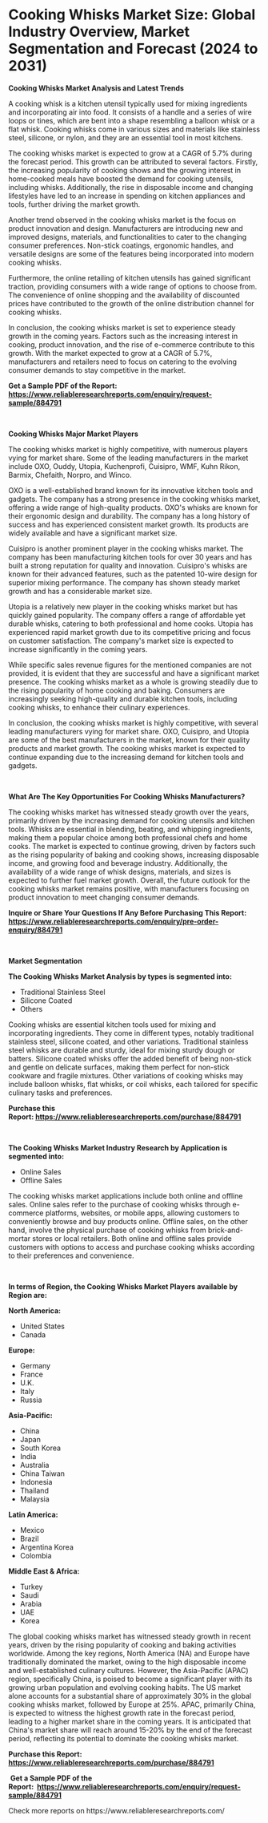 <p><h1>Cooking Whisks Market Size: Global Industry Overview, Market Segmentation and Forecast (2024 to 2031)</h1></p><p><strong>Cooking Whisks Market Analysis and Latest Trends</strong></p>
<p><p>A cooking whisk is a kitchen utensil typically used for mixing ingredients and incorporating air into food. It consists of a handle and a series of wire loops or tines, which are bent into a shape resembling a balloon whisk or a flat whisk. Cooking whisks come in various sizes and materials like stainless steel, silicone, or nylon, and they are an essential tool in most kitchens.</p><p>The cooking whisks market is expected to grow at a CAGR of 5.7% during the forecast period. This growth can be attributed to several factors. Firstly, the increasing popularity of cooking shows and the growing interest in home-cooked meals have boosted the demand for cooking utensils, including whisks. Additionally, the rise in disposable income and changing lifestyles have led to an increase in spending on kitchen appliances and tools, further driving the market growth.</p><p>Another trend observed in the cooking whisks market is the focus on product innovation and design. Manufacturers are introducing new and improved designs, materials, and functionalities to cater to the changing consumer preferences. Non-stick coatings, ergonomic handles, and versatile designs are some of the features being incorporated into modern cooking whisks.</p><p>Furthermore, the online retailing of kitchen utensils has gained significant traction, providing consumers with a wide range of options to choose from. The convenience of online shopping and the availability of discounted prices have contributed to the growth of the online distribution channel for cooking whisks.</p><p>In conclusion, the cooking whisks market is set to experience steady growth in the coming years. Factors such as the increasing interest in cooking, product innovation, and the rise of e-commerce contribute to this growth. With the market expected to grow at a CAGR of 5.7%, manufacturers and retailers need to focus on catering to the evolving consumer demands to stay competitive in the market.</p></p>
<p><strong>Get a Sample PDF of the Report:&nbsp; <a href="https://www.reliableresearchreports.com/enquiry/request-sample/884791">https://www.reliableresearchreports.com/enquiry/request-sample/884791</a></strong></p>
<p>&nbsp;</p>
<p><strong>Cooking Whisks Major Market Players</strong></p>
<p><p>The cooking whisks market is highly competitive, with numerous players vying for market share. Some of the leading manufacturers in the market include OXO, Ouddy, Utopia, Kuchenprofi, Cuisipro, WMF, Kuhn Rikon, Barmix, Chefaith, Norpro, and Winco.</p><p>OXO is a well-established brand known for its innovative kitchen tools and gadgets. The company has a strong presence in the cooking whisks market, offering a wide range of high-quality products. OXO's whisks are known for their ergonomic design and durability. The company has a long history of success and has experienced consistent market growth. Its products are widely available and have a significant market size.</p><p>Cuisipro is another prominent player in the cooking whisks market. The company has been manufacturing kitchen tools for over 30 years and has built a strong reputation for quality and innovation. Cuisipro's whisks are known for their advanced features, such as the patented 10-wire design for superior mixing performance. The company has shown steady market growth and has a considerable market size.</p><p>Utopia is a relatively new player in the cooking whisks market but has quickly gained popularity. The company offers a range of affordable yet durable whisks, catering to both professional and home cooks. Utopia has experienced rapid market growth due to its competitive pricing and focus on customer satisfaction. The company's market size is expected to increase significantly in the coming years.</p><p>While specific sales revenue figures for the mentioned companies are not provided, it is evident that they are successful and have a significant market presence. The cooking whisks market as a whole is growing steadily due to the rising popularity of home cooking and baking. Consumers are increasingly seeking high-quality and durable kitchen tools, including cooking whisks, to enhance their culinary experiences.</p><p>In conclusion, the cooking whisks market is highly competitive, with several leading manufacturers vying for market share. OXO, Cuisipro, and Utopia are some of the best manufacturers in the market, known for their quality products and market growth. The cooking whisks market is expected to continue expanding due to the increasing demand for kitchen tools and gadgets.</p></p>
<p>&nbsp;</p>
<p><strong>What Are The Key Opportunities For Cooking Whisks Manufacturers?</strong></p>
<p><p>The cooking whisks market has witnessed steady growth over the years, primarily driven by the increasing demand for cooking utensils and kitchen tools. Whisks are essential in blending, beating, and whipping ingredients, making them a popular choice among both professional chefs and home cooks. The market is expected to continue growing, driven by factors such as the rising popularity of baking and cooking shows, increasing disposable income, and growing food and beverage industry. Additionally, the availability of a wide range of whisk designs, materials, and sizes is expected to further fuel market growth. Overall, the future outlook for the cooking whisks market remains positive, with manufacturers focusing on product innovation to meet changing consumer demands.</p></p>
<p><strong>Inquire or Share Your Questions If Any Before Purchasing This Report: <a href="https://www.reliableresearchreports.com/enquiry/pre-order-enquiry/884791">https://www.reliableresearchreports.com/enquiry/pre-order-enquiry/884791</a></strong></p>
<p>&nbsp;</p>
<p><strong>Market Segmentation</strong></p>
<p><strong>The Cooking Whisks Market Analysis by types is segmented into:</strong></p>
<p><ul><li>Traditional Stainless Steel</li><li>Silicone Coated</li><li>Others</li></ul></p>
<p><p>Cooking whisks are essential kitchen tools used for mixing and incorporating ingredients. They come in different types, notably traditional stainless steel, silicone coated, and other variations. Traditional stainless steel whisks are durable and sturdy, ideal for mixing sturdy dough or batters. Silicone coated whisks offer the added benefit of being non-stick and gentle on delicate surfaces, making them perfect for non-stick cookware and fragile mixtures. Other variations of cooking whisks may include balloon whisks, flat whisks, or coil whisks, each tailored for specific culinary tasks and preferences.</p></p>
<p><strong>Purchase this Report:&nbsp;<a href="https://www.reliableresearchreports.com/purchase/884791">https://www.reliableresearchreports.com/purchase/884791</a></strong></p>
<p>&nbsp;</p>
<p><strong>The Cooking Whisks Market Industry Research by Application is segmented into:</strong></p>
<p><ul><li>Online Sales</li><li>Offline Sales</li></ul></p>
<p><p>The cooking whisks market applications include both online and offline sales. Online sales refer to the purchase of cooking whisks through e-commerce platforms, websites, or mobile apps, allowing customers to conveniently browse and buy products online. Offline sales, on the other hand, involve the physical purchase of cooking whisks from brick-and-mortar stores or local retailers. Both online and offline sales provide customers with options to access and purchase cooking whisks according to their preferences and convenience.</p></p>
<p>&nbsp;</p>
<p><strong>In terms of Region, the Cooking Whisks Market Players available by Region are:</strong></p>
<p>
    <p> <strong> North America: </strong>
        <ul>
            <li>United States</li>
            <li>Canada</li>
        </ul>
        </p> 
    <p> <strong> Europe: </strong>
        <ul>
            <li>Germany</li>
            <li>France</li>
            <li>U.K.</li>
            <li>Italy</li>
            <li>Russia</li>
        </ul>
        </p> 
    <p> <strong> Asia-Pacific: </strong>
        <ul>
            <li>China</li>
            <li>Japan</li>
            <li>South Korea</li>
            <li>India</li>
            <li>Australia</li>
            <li>China Taiwan</li>
            <li>Indonesia</li>
            <li>Thailand</li>
            <li>Malaysia</li>
        </ul>
        </p> 
    <p> <strong> Latin America: </strong>
        <ul>
            <li>Mexico</li>
            <li>Brazil</li>
            <li>Argentina Korea</li>
            <li>Colombia</li>
        </ul>
        </p> 
    <p> <strong> Middle East & Africa: </strong>
        <ul>
            <li>Turkey</li>
            <li>Saudi</li>
            <li>Arabia</li>
            <li>UAE</li>
            <li>Korea</li>
        </ul>
    </p>
    </p>
<p><p>The global cooking whisks market has witnessed steady growth in recent years, driven by the rising popularity of cooking and baking activities worldwide. Among the key regions, North America (NA) and Europe have traditionally dominated the market, owing to the high disposable income and well-established culinary cultures. However, the Asia-Pacific (APAC) region, specifically China, is poised to become a significant player with its growing urban population and evolving cooking habits. The US market alone accounts for a substantial share of approximately 30% in the global cooking whisks market, followed by Europe at 25%. APAC, primarily China, is expected to witness the highest growth rate in the forecast period, leading to a higher market share in the coming years. It is anticipated that China's market share will reach around 15-20% by the end of the forecast period, reflecting its potential to dominate the cooking whisks market.</p></p>
<p><strong>Purchase this Report: <a href="https://www.reliableresearchreports.com/purchase/884791">https://www.reliableresearchreports.com/purchase/884791</a></strong></p>
<p>&nbsp;<strong>Get a Sample PDF of the Report:&nbsp;&nbsp;<a href="https://www.reliableresearchreports.com/enquiry/request-sample/884791">https://www.reliableresearchreports.com/enquiry/request-sample/884791</a></strong></p>
<p><strong></strong></p>
<p>Check more reports on https://www.reliableresearchreports.com/</p>